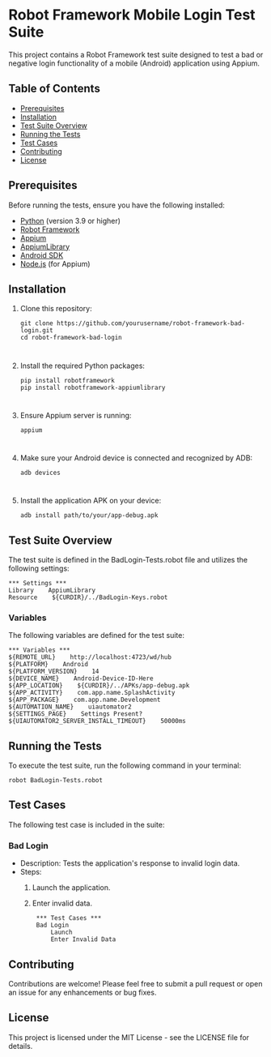 # Robot Framework Mobile Login Test Suite

This project contains a Robot Framework test suite designed to test a bad or negative login functionality of a mobile (Android) application using Appium.

## Table of Contents

- [Prerequisites](#prerequisites)
- [Installation](#installation)
- [Test Suite Overview](#test-suite-overview)
- [Running the Tests](#running-the-tests)
- [Test Cases](#test-cases)
- [Contributing](#contributing)
- [License](#license)

## Prerequisites

Before running the tests, ensure you have the following installed:

- [Python](https://www.python.org/downloads/) (version 3.9 or higher)
- [Robot Framework](https://robotframework.org/)
- [Appium](http://appium.io/)
- [AppiumLibrary](https://github.com/robotframework/AppiumLibrary)
- [Android SDK](https://developer.android.com/studio)
- [Node.js](https://nodejs.org/) (for Appium)

## Installation

1. Clone this repository:

   ```
   git clone https://github.com/yourusername/robot-framework-bad-login.git
   cd robot-framework-bad-login
#
2. Install the required Python packages:
   ```
   pip install robotframework
   pip install robotframework-appiumlibrary
#
3. Ensure Appium server is running:
   ```
   appium
#
4. Make sure your Android device is connected and recognized by ADB:
   ```
   adb devices
#
5. Install the application APK on your device:
   ```
   adb install path/to/your/app-debug.apk

## Test Suite Overview

The test suite is defined in the BadLogin-Tests.robot file and utilizes the following settings:
    
    *** Settings ***
    Library    AppiumLibrary
    Resource    ${CURDIR}/../BadLogin-Keys.robot

### Variables

The following variables are defined for the test suite:

    *** Variables ***
    ${REMOTE_URL}    http://localhost:4723/wd/hub
    ${PLATFORM}    Android
    ${PLATFORM_VERSION}    14
    ${DEVICE_NAME}    Android-Device-ID-Here
    ${APP_LOCATION}    ${CURDIR}/../APKs/app-debug.apk
    ${APP_ACTIVITY}    com.app.name.SplashActivity
    ${APP_PACKAGE}    com.app.name.Development
    ${AUTOMATION_NAME}    uiautomator2
    ${SETTINGS_PAGE}    Settings Present?
    ${UIAUTOMATOR2_SERVER_INSTALL_TIMEOUT}    50000ms
    
## Running the Tests

To execute the test suite, run the following command in your terminal:

    robot BadLogin-Tests.robot

## Test Cases

The following test case is included in the suite:

### Bad Login

- Description: Tests the application's response to invalid login data.
- Steps:
  1. Launch the application.
  2. Enter invalid data.

          *** Test Cases ***
          Bad Login    
              Launch
              Enter Invalid Data
          
## Contributing

Contributions are welcome! Please feel free to submit a pull request or open an issue for any enhancements or bug fixes.

## License

This project is licensed under the MIT License - see the LICENSE file for details.
